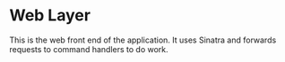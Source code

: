 # Web Layer

This is the web front end of the application. It uses Sinatra and forwards requests to command handlers to do work.
